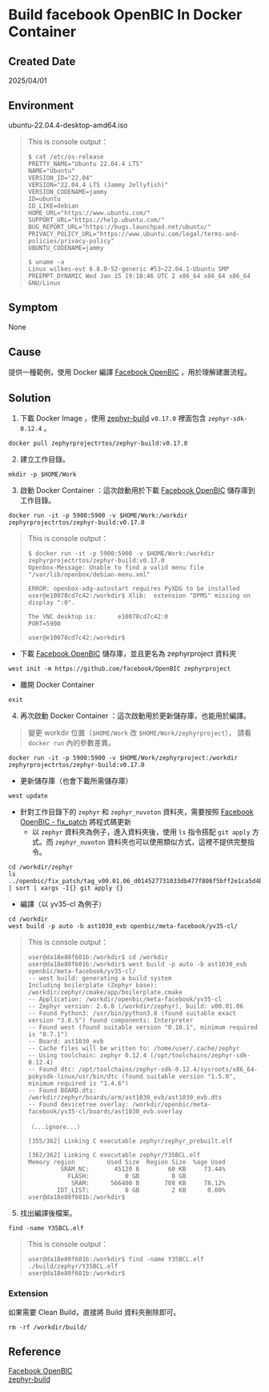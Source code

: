 # Build facebook OpenBIC In Docker Container

## Created Date
2025/04/01

## Environment
ubuntu-22.04.4-desktop-amd64.iso
> This is console output：
> ```console＝
> $ cat /etc/os-release
> PRETTY_NAME="Ubuntu 22.04.4 LTS"
> NAME="Ubuntu"
> VERSION_ID="22.04"
> VERSION="22.04.4 LTS (Jammy Jellyfish)"
> VERSION_CODENAME=jammy
> ID=ubuntu
> ID_LIKE=debian
> HOME_URL="https://www.ubuntu.com/"
> SUPPORT_URL="https://help.ubuntu.com/"
> BUG_REPORT_URL="https://bugs.launchpad.net/ubuntu/"
> PRIVACY_POLICY_URL="https://www.ubuntu.com/legal/terms-and-policies/privacy-policy"
> UBUNTU_CODENAME=jammy
> 
> $ uname -a
> Linux wilkes-evt 6.8.0-52-generic #53~22.04.1-Ubuntu SMP PREEMPT_DYNAMIC Wed Jan 15 19:18:46 UTC 2 x86_64 x86_64 x86_64 GNU/Linux
> ```

## Symptom
None

## Cause
提供一種範例，使用 Docker 編譯 [Facebook OpenBIC](<https://github.com/facebook/OpenBIC>) ，用於理解建置流程。

## Solution
1. 下載 Docker Image ，使用 [zephyr-build](<https://hub.docker.com/r/zephyrprojectrtos/zephyr-build/tags>) `v0.17.0` 裡面包含 `zephyr-sdk-0.12.4` 。
```shell
docker pull zephyrprojectrtos/zephyr-build:v0.17.0
```

2. 建立工作目錄。
```shell
mkdir -p $HOME/Work
```

3. 啟動 Docker Container ：這次啟動用於下載 [Facebook OpenBIC](<https://github.com/facebook/OpenBIC>) 儲存庫到工作目錄。
```shell
docker run -it -p 5900:5900 -v $HOME/Work:/workdir zephyrprojectrtos/zephyr-build:v0.17.0
```
> This is console output：
> ```console＝
> $ docker run -it -p 5900:5900 -v $HOME/Work:/workdir zephyrprojectrtos/zephyr-build:v0.17.0
> Openbox-Message: Unable to find a valid menu file "/var/lib/openbox/debian-menu.xml"
>
> ERROR: openbox-xdg-autostart requires PyXDG to be installed
> user@e10078cd7c42:/workdir$ Xlib:  extension "DPMS" missing on display ":0".
>
> The VNC desktop is:      e10078cd7c42:0
> PORT=5900
>
> user@e10078cd7c42:/workdir$
> ```

  - 下載 [Facebook OpenBIC](<https://github.com/facebook/OpenBIC>) 儲存庫，並且更名為 zephyrproject 資料夾
```shell
west init -m https://github.com/facebook/OpenBIC zephyrproject
```
  - 離開 Docker Container
```shell
exit
```

4. 再次啟動 Docker Container ：這次啟動用於更新儲存庫，也能用於編譯。
> 變更 workdir 位置（`$HOME/Work` 改 `$HOME/Work/zephyrproject`），
> 請看 `docker run` 內的參數差異。
```shell
docker run -it -p 5900:5900 -v $HOME/Work/zephyrproject:/workdir zephyrprojectrtos/zephyr-build:v0.17.0
```

  - 更新儲存庫（也會下載所需儲存庫）
```shell
west update
```

  - 針對工作目錄下的 `zephyr` 和 `zephyr_nuvoton` 資料夾，需要按照 [Facebook OpenBIC - fix_patch](<https://github.com/facebook/OpenBIC/tree/main/fix_patch>) 將程式碼更新
    * 以 `zephyr` 資料夾為例子，進入資料夾後，使用 `ls` 指令搭配 `git apply` 方式。而 `zephyr_nuvoton` 資料夾也可以使用類似方式，這裡不提供完整指令。
```shell
cd /workdir/zephyr
ls ../openbic/fix_patch/tag_v00.01.06_d014527731033db477f806f5bff2e1ca5d4b2ba7/*.patch | sort | xargs -I{} git apply {}
```

  - 編譯（以 yv35-cl 為例子）
```shell
cd /workdir
west build -p auto -b ast1030_evb openbic/meta-facebook/yv35-cl/
```
> This is console output：
> ```console＝
> user@da18e80f601b:/workdir$ cd /workdir
> user@da18e80f601b:/workdir$ west build -p auto -b ast1030_evb openbic/meta-facebook/yv35-cl/
> -- west build: generating a build system
> Including boilerplate (Zephyr base): /workdir/zephyr/cmake/app/boilerplate.cmake
> -- Application: /workdir/openbic/meta-facebook/yv35-cl
> -- Zephyr version: 2.6.0 (/workdir/zephyr), build: v00.01.06
> -- Found Python3: /usr/bin/python3.8 (found suitable exact version "3.8.5") found components: Interpreter
> -- Found west (found suitable version "0.10.1", minimum required is "0.7.1")
> -- Board: ast1030_evb
> -- Cache files will be written to: /home/user/.cache/zephyr
> -- Using toolchain: zephyr 0.12.4 (/opt/toolchains/zephyr-sdk-0.12.4)
> -- Found dtc: /opt/toolchains/zephyr-sdk-0.12.4/sysroots/x86_64-pokysdk-linux/usr/bin/dtc (found suitable version "1.5.0", minimum required is "1.4.6")
> -- Found BOARD.dts: /workdir/zephyr/boards/arm/ast1030_evb/ast1030_evb.dts
> -- Found devicetree overlay: /workdir/openbic/meta-facebook/yv35-cl/boards/ast1030_evb.overlay
>
> （...ignore...）
>
> [355/362] Linking C executable zephyr/zephyr_prebuilt.elf
> 
> [362/362] Linking C executable zephyr/Y35BCL.elf
> Memory region         Used Size  Region Size  %age Used
>          SRAM_NC:       45120 B        60 KB     73.44%
>            FLASH:          0 GB         0 GB
>             SRAM:      566400 B       708 KB     78.12%
>         IDT_LIST:          0 GB         2 KB      0.00%
> user@da18e80f601b:/workdir$
> ```

5. 找出編譯後檔案。
```shell
find -name Y35BCL.elf
```
> This is console output：
> ```console＝
> user@da18e80f601b:/workdir$ find -name Y35BCL.elf
> ./build/zephyr/Y35BCL.elf
> user@da18e80f601b:/workdir$
> ```

### Extension
如果需要 Clean Build，直接將 Build 資料夾刪除即可。
```shell
rm -rf /workdir/build/
```

## Reference
[Facebook OpenBIC](<https://github.com/facebook/OpenBIC>) \
[zephyr-build](<https://hub.docker.com/r/zephyrprojectrtos/zephyr-build/tags>)